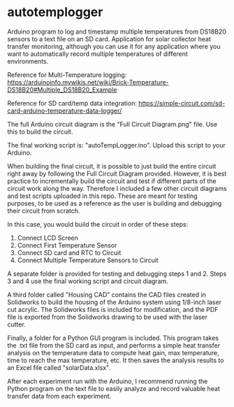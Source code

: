 # autotemplogger
Arduino program to log and timestamp multiple temperatures from DS18B20 sensors to a text file on an SD card. Application for solar collector heat transfer monitoring, although you can use it for any application where you want to automatically record multiple temperatures of different environments.

Reference for Multi-Temperature logging: https://arduinoinfo.mywikis.net/wiki/Brick-Temperature-DS18B20#Multiple_DS18B20_Example

Reference for SD card/temp data integration: https://simple-circuit.com/sd-card-arduino-temperature-data-logger/

The full Arduino circuit diagram is the "Full Circuit Diagram.png" file. Use this to build the circuit.

The final working script is: "autoTempLogger.ino". Upload this script to your Arduino.

When building the final circuit, it is possible to just build the entire circuit right away by following the Full Circuit Diagram provided.  However, it is best practice to incrementally build the circuit and test if different parts of the circuit work along the way. Therefore I included a few other circuit diagrams and test scripts uploaded in this repo. These are meant for testing purposes, to be used as a reference as the user is building and debugging their circuit from scratch.

In this case, you would build the circuit in order of these steps:
1. Connect LCD Screen
2. Connect First Temperature Sensor 
3. Connect SD card and RTC to Circuit
4. Connect Multiple Temperature Sensors to Circuit

A separate folder is provided for testing and debugging steps 1 and 2. Steps 3 and 4 use the final working script and circuit diagram.

A third folder called "Housing CAD" contains the CAD files created in Solidworks to build the housing of the Arduino system using 1/8-inch laser cut acrylic. The Solidworks files is included for modification, and the PDF file is exported from the Solidworks drawing to be used with the laser cutter.

Finally, a folder for a Python GUI program is included. This program takes the .txt file from the SD card as input, and performs a simple heat transfer analysis on the temperature data to compute heat gain, max temperature, time to reach the max temperature, etc. It then saves the analysis results to an Excel file called "solarData.xlsx".

After each experiment run with the Arduino, I recommend running the Python program on the text file to easily analyze and record valuable heat transfer data from each experiment.
